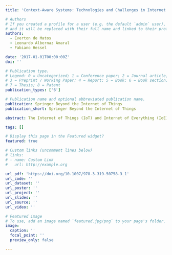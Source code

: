 ```yaml
---
title: 'Context-Aware Systems: Technologies and Challenges in Internet of Everything Environments'

# Authors
# If you created a profile for a user (e.g. the default `admin` user), write the username (folder name) here
# and it will be replaced with their full name and linked to their profile.
authors:
  - Everton de Matos
  - Leonardo Albernaz Amaral
  - Fabiano Hessel

date: '2017-01-01T00:00:00Z'
doi: ''

# Publication type.
# Legend: 0 = Uncategorized; 1 = Conference paper; 2 = Journal article;
# 3 = Preprint / Working Paper; 4 = Report; 5 = Book; 6 = Book section;
# 7 = Thesis; 8 = Patent
publication_types: ['6']

# Publication name and optional abbreviated publication name.
publication: Springer Beyond the Internet of Things
publication_short: Springer Beyond the Internet of Things

abstract: The Internet of Things (IoT) and Internet of Everything (IoE) paradigms have emerged in the last years, thus generating new challenges in the pervasive computing area. IoT is a computing paradigm that has been recognized for allowing the connection of the physical and virtual worlds by giving processing power to the daily “things”. IoE goes beyond the IoT by breaking the barrier of just “things”. In IoE, the people, data and processes also make part of the connected world. Context awareness has becoming an important feature in IoT and IoE scenarios. Automatic decision making, sensitivity to context, automatic notification to the user, just to name a few, are some examples of situations where a context-aware system is needed in these environments where the characteristics of the data sources are undergoing constant change. In this chapter we present the context-aware definitions and architecture in IoE and it evolution from IoT. Moreover, we present the context-aware life-cycle phases, which is the process done in order to have context information. In addition, we also analyze the current context-aware approaches of IoT/IoE systems, and present some challenges related to context-aware IoE systems.

tags: []

# Display this page in the Featured widget?
featured: true

# Custom links (uncomment lines below)
# links:
# - name: Custom Link
#   url: http://example.org

url_pdf: 'https://doi.org/10.1007/978-3-319-50758-3_1'
url_code: ''
url_dataset: ''
url_poster: ''
url_project: ''
url_slides: ''
url_source: ''
url_video: ''

# Featured image
# To use, add an image named `featured.jpg/png` to your page's folder.
image:
  caption: ''
  focal_point: ''
  preview_only: false

---
```

